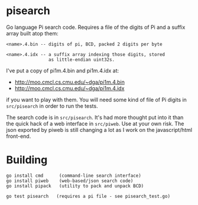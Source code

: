 pisearch
========

Go language Pi search code.  Requires a file of the digits of Pi
and a suffix array built atop them:

    <name>.4.bin -- digits of pi, BCD, packed 2 digits per byte

    <name>.4.idx -- a suffix array indexing those digits, stored
                    as little-endian uint32s.

I've put a copy of pi1m.4.bin and pi1m.4.idx at:
  - http://moo.cmcl.cs.cmu.edu/~dga/pi1m.4.bin
  - http://moo.cmcl.cs.cmu.edu/~dga/pi1m.4.idx

if you want to play with them.  You will need some kind of file of
Pi digits in `src/pisearch` in order to run the tests.

The search code is in `src/pisearch`.  It's had more thought put into
it than the quick hack of a web interface in `src/piweb`.  Use at your own risk.  The json exported by piweb is still changing a lot as I work on the javascript/html front-end.

# Building #

	go install cmd      (command-line search interface)
	go install piweb    (web-based/json search code)
	go install pipack   (utility to pack and unpack BCD)

	go test pisearch   (requires a pi file - see pisearch_test.go)
